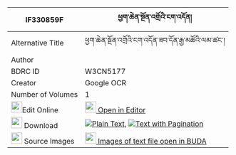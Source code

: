 |IF330859F|ཕྱག་ཆེན་སྔོན་འགྲོའི་ངག་འདོན། 
| --- | --- 
|Alternative Title |ཕྱག་ཆེན་སྔོན་འགྲོའི་ངག་འདོན་ཟབ་དོན་རྒྱ་མཚོའི་ལམ་ཚང་།
|Author | 
|BDRC ID | W3CN5177
|Creator | Google OCR
|Number of Volumes| 1
|<img width="25" src="https://img.icons8.com/color/25/000000/edit-property.png">Edit Online| [<img width="25" src="https://avatars.githubusercontent.com/u/45091458?s=200&v=4"> Open in Editor](http://editor.openpecha.org/IF330859F)
|<img width="25" src="https://img.icons8.com/fluent/48/000000/download-2.png"/>  Download | [![](https://img.icons8.com/color/20/000000/txt.png)Plain Text](https://github.com/Openpecha/IF330859F/releases/download/v1/chak_chen_ngondro_i_ngakdon_plain_IF330859F.zip), [![](https://img.icons8.com/color/20/000000/txt.png)Text with Pagination](https://github.com/Openpecha/IF330859F/releases/download/v1/chak_chen_ngondro_i_ngakdon_pages_IF330859F.zip)
|<img width="25" src="https://img.icons8.com/plasticine/100/000000/pictures-folder.png"/>  Source Images | [<img width="25" src="https://library.bdrc.io/icons/BUDA-small.svg"> Images of text file open in BUDA](https://library.bdrc.io/show/bdr:W3CN5177)